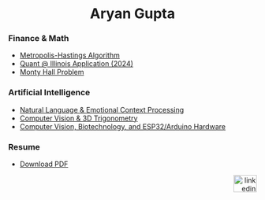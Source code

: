 <h1 align="center">Aryan Gupta</h1>

<h3 align="left">Finance & Math</h3>

- [Metropolis-Hastings Algorithm](https://github.com/aryan-cs/metro-hast)
- [Quant @ Illinois Application (2024)](https://github.com/aryan-cs/quant-app-2024)
- [Monty Hall Problem]([https://github.com/aryan-cs/keynesian-66](https://github.com/aryan-cs/monty-hall/blob/master/monty_python.ipynb))

<h3 align="left">Artificial Intelligence</h3>

- [Natural Language & Emotional Context Processing](https://github.com/aryan-cs/ren)
- [Computer Vision & 3D Trigonometry](https://github.com/aryan-cs/hand-e)
- [Computer Vision, Biotechnology, and ESP32/Arduino Hardware](https://github.com/aryan-cs/project-plastic)

<h3 align="left">Resume</h3>

- [Download PDF](https://github.com/aryan-cs/aryan-cs/blob/master/resume.pdf)

<div align="right">
  <a href="https://www.linkedin.com/in/aryan-g/" target="_blank">
    <img src="https://raw.githubusercontent.com/maurodesouza/profile-readme-generator/master/src/assets/icons/social/linkedin/default.svg" width="47" height="35" alt="linkedin logo" />
  </a>
</div>
